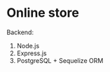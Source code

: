 <h1>Online store</h1>

Backend:
<ol>
<li>Node.js</li>
<li>Express.js</li>
<li>PostgreSQL + Sequelize ORM</li>
</ol
